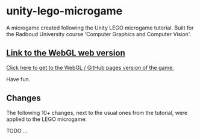 # unity-lego-microgame

A microgame created following the Unity LEGO microgame tutorial. Built for the Radboud University course 'Computer Graphics and Computer Vision'.

## [Link to the WebGL web version](https://steffenricklin.github.io/unity-lego-microgame/)
[Click here to get to the WebGL / GitHub pages version of the game.](https://steffenricklin.github.io/unity-lego-microgame/)

Have fun.

## Changes
The following 10+ changes, next to the usual ones from the tutorial, were applied to the LEGO microgame:

TODO ...
